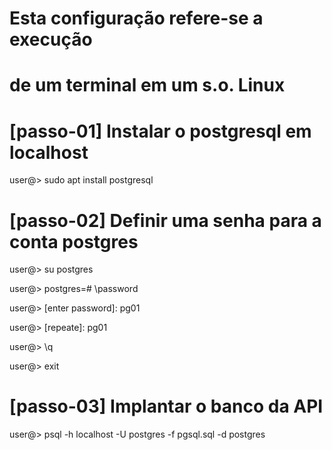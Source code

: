 # Esta configuração refere-se a execução
# de um terminal em um s.o. Linux


# [passo-01] Instalar o postgresql em localhost

user@> sudo apt install postgresql

# [passo-02] Definir uma senha para a conta postgres
user@> su postgres

user@> postgres=# \password

user@>  [enter password]: pg01

user@>  [repeate]: pg01

user@> \q

user@> exit

# [passo-03] Implantar o banco da API

user@> psql -h localhost -U postgres -f pgsql.sql -d postgres

